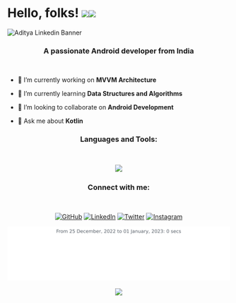 # Hello, folks! <img src="https://raw.githubusercontent.com/avinal/avinal/main/images/butterfly.gif" width=30%><img src="https://raw.githubusercontent.com/avinal/avinal/main/images/dog.gif" width=20%>

![Aditya Linkedin Banner](https://user-images.githubusercontent.com/94394661/210163364-f67a4e2d-df8b-4767-949e-796f9049055b.png)

<h3 align="center">A passionate Android developer from India</h3>
<br>

- 🔭 I’m currently working on **MVVM Architecture**

- 🌱 I’m currently learning **Data Structures and Algorithms**

- 👯 I’m looking to collaborate on **Android Development**

- 💬 Ask me about **Kotlin**

<h3 align="center">Languages and Tools:</h3>
<br>

<!-- [![My Skills](https://skills.thijs.gg/icons?i=androidstudio,kotlin,gradle,idea,sqlite,firebase,flask,git,nodejs,cpp,java,c)](https://skills.thijs.gg) -->

<p align="center">
  <a href="https://skillicons.dev">
    <img src="https://skillicons.dev/icons?i=androidstudio,kotlin,gradle,idea,sqlite,firebase,flask,git,nodejs,cpp,java,c" />
  </a>
</p>


<h3 align="center">Connect with me:</h3>
<br>
<p align="center">
<a href="https://github.com/Aditya-gupta99"><img src="https://camo.githubusercontent.com/439d559885a8195d5a91a92f8a72e29767e011b9a15933e26f28a0b551c5706d/68747470733a2f2f696d672e69636f6e73382e636f6d2f627562626c65732f35302f3030303030302f6769746875622e706e67" alt="GitHub" data-canonical-src="https://img.icons8.com/bubbles/50/000000/github.png" style="max-width:100%;"></a>
<a href="https://linkedin.com/in/aditya-gupta-009520226" target="blank"><img src="https://camo.githubusercontent.com/4710c8417adc9fc1e9fe4b44a7f6b2451d053cdfc0ac97550b67dc268973b14e/68747470733a2f2f696d672e69636f6e73382e636f6d2f627562626c65732f35302f3030303030302f6c696e6b6564696e2e706e67" alt="LinkedIn" data-canonical-src="https://img.icons8.com/bubbles/50/000000/linkedin.png" style="max-width:100%;"></a>
 	<a href="https://twitter.com/Aditya_Gupta_99" rel="nofollow"><img src="https://camo.githubusercontent.com/008f85aee25d0f5bc0cf1c094b9119cadd815195417779a7d94623aa2d6ed53f/68747470733a2f2f696d672e69636f6e73382e636f6d2f627562626c65732f35302f3030303030302f747769747465722d636972636c65642e706e67" alt="Twitter" data-canonical-src="https://img.icons8.com/bubbles/50/000000/twitter-circled.png" style="max-width:100%;"></a>
  <a href="mailto:adityagupta9936ad@gmail.com"><img src="https://camo.githubusercontent.com/c841b41a94a72ef5dc5fcdb9e7b92951d73541fdbf0b62d7459cba13a9d8e016/68747470733a2f2f696d672e69636f6e73382e636f6d2f627562626c65732f35302f3030303030302f656d61696c2e706e67" alt="Instagram" data-canonical-src="https://img.icons8.com/bubbles/50/000000/email.png" style="max-width:100%;"></a>
</p>

<img
  src="https://github.com/Aditya-gupta99/Aditya-gupta99/blob/main/images/stat.svg"
  alt="Aditya-gupta99 WakaTime Activity"
/>


<!--START_SECTION:waka-->
<!--END_SECTION:waka-->

<p align="center">   
  <img src="https://github.com/Aditya-gupta99/Aditya-gupta99/blob/output/github-contribution-grid-snake.svg" />
